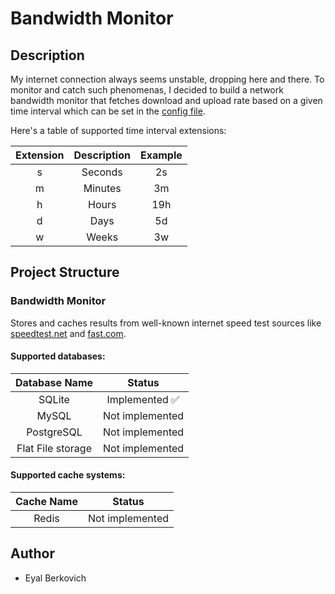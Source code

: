 # Bandwidth Monitor

## Description
My internet connection always seems unstable, dropping here and there. To monitor and catch such phenomenas, I decided to build a network bandwidth monitor that fetches download and upload rate based on a given time interval which can be set in the [config file](https://github.com/codekrnl/bandwidth-monitor/blob/master/config.json "config file"). 

Here's a table of supported time interval extensions:

| Extension | Description | Example |
|:---------:|:-----------:|:-------:|
|     s     |   Seconds   |    2s   |
|     m     |   Minutes   |    3m   |
|     h     |    Hours    |   19h   |
|     d     |     Days    |    5d   |
|     w     |    Weeks    |    3w   |

## Project Structure
### Bandwidth Monitor
Stores and caches results from well-known internet speed test sources like [speedtest.net](http://speedtest.net/ "speedtest.net") and [fast.com](http://fast.com "fast.com").

#### Supported databases:

| Database Name |      Status     |
|:-------------:|:---------------:|
|     SQLite    | Implemented ✅ |
|     MySQL     | Not implemented |
|     PostgreSQL     | Not implemented |
|     Flat File storage     | Not implemented |

#### Supported cache systems:

| Cache Name |      Status     |
|:-------------:|:---------------:|
|     Redis    | Not implemented |

## Author
- Eyal Berkovich